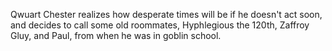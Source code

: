Qwuart Chester realizes how desperate times will be if he doesn't act soon, and decides to call some old roommates, Hyphlegious the 120th, Zaffroy Gluy, and Paul, from when he was in goblin school.